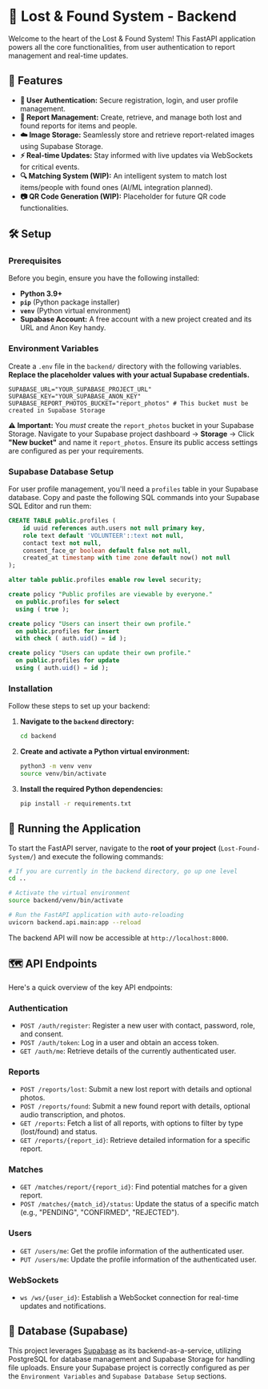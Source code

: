 # 🚀 Lost & Found System - Backend

Welcome to the heart of the Lost & Found System! This FastAPI application powers all the core functionalities, from user authentication to report management and real-time updates.

## 🌟 Features

-   **🔐 User Authentication:** Secure registration, login, and user profile management.
-   **📝 Report Management:** Create, retrieve, and manage both lost and found reports for items and people.
-   **☁️ Image Storage:** Seamlessly store and retrieve report-related images using Supabase Storage.
-   **⚡ Real-time Updates:** Stay informed with live updates via WebSockets for critical events.
-   **🔍 Matching System (WIP):** An intelligent system to match lost items/people with found ones (AI/ML integration planned).
-   **📷 QR Code Generation (WIP):** Placeholder for future QR code functionalities.

## 🛠️ Setup

### Prerequisites

Before you begin, ensure you have the following installed:

-   **Python 3.9+**
-   **`pip`** (Python package installer)
-   **`venv`** (Python virtual environment)
-   **Supabase Account:** A free account with a new project created and its URL and Anon Key handy.

### Environment Variables

Create a `.env` file in the `backend/` directory with the following variables. **Replace the placeholder values with your actual Supabase credentials.**

```dotenv
SUPABASE_URL="YOUR_SUPABASE_PROJECT_URL"
SUPABASE_KEY="YOUR_SUPABASE_ANON_KEY"
SUPABASE_REPORT_PHOTOS_BUCKET="report_photos" # This bucket must be created in Supabase Storage
```

**⚠️ Important:** You *must* create the `report_photos` bucket in your Supabase Storage.
Navigate to your Supabase project dashboard -> **Storage** -> Click **"New bucket"** and name it `report_photos`. Ensure its public access settings are configured as per your requirements.

### Supabase Database Setup

For user profile management, you'll need a `profiles` table in your Supabase database. Copy and paste the following SQL commands into your Supabase SQL Editor and run them:

```sql
CREATE TABLE public.profiles (
    id uuid references auth.users not null primary key,
    role text default 'VOLUNTEER'::text not null,
    contact text not null,
    consent_face_qr boolean default false not null,
    created_at timestamp with time zone default now() not null
);

alter table public.profiles enable row level security;

create policy "Public profiles are viewable by everyone."
  on public.profiles for select
  using ( true );

create policy "Users can insert their own profile."
  on public.profiles for insert
  with check ( auth.uid() = id );

create policy "Users can update their own profile."
  on public.profiles for update
  using ( auth.uid() = id );
```

### Installation

Follow these steps to set up your backend:

1.  **Navigate to the `backend` directory:**
    ```bash
    cd backend
    ```

2.  **Create and activate a Python virtual environment:**
    ```bash
    python3 -m venv venv
    source venv/bin/activate
    ```

3.  **Install the required Python dependencies:**
    ```bash
    pip install -r requirements.txt
    ```

## 🚀 Running the Application

To start the FastAPI server, navigate to the **root of your project** (`Lost-Found-System/`) and execute the following commands:

```bash
# If you are currently in the backend directory, go up one level
cd ..

# Activate the virtual environment
source backend/venv/bin/activate

# Run the FastAPI application with auto-reloading
uvicorn backend.api.main:app --reload
```

The backend API will now be accessible at `http://localhost:8000`.

## 🗺️ API Endpoints

Here's a quick overview of the key API endpoints:

### Authentication
-   `POST /auth/register`: Register a new user with contact, password, role, and consent.
-   `POST /auth/token`: Log in a user and obtain an access token.
-   `GET /auth/me`: Retrieve details of the currently authenticated user.

### Reports
-   `POST /reports/lost`: Submit a new lost report with details and optional photos.
-   `POST /reports/found`: Submit a new found report with details, optional audio transcription, and photos.
-   `GET /reports`: Fetch a list of all reports, with options to filter by type (lost/found) and status.
-   `GET /reports/{report_id}`: Retrieve detailed information for a specific report.

### Matches
-   `GET /matches/report/{report_id}`: Find potential matches for a given report.
-   `POST /matches/{match_id}/status`: Update the status of a specific match (e.g., "PENDING", "CONFIRMED", "REJECTED").

### Users
-   `GET /users/me`: Get the profile information of the authenticated user.
-   `PUT /users/me`: Update the profile information of the authenticated user.

### WebSockets
-   `ws /ws/{user_id}`: Establish a WebSocket connection for real-time updates and notifications.

## 🐘 Database (Supabase)

This project leverages [Supabase](https://supabase.com/) as its backend-as-a-service, utilizing PostgreSQL for database management and Supabase Storage for handling file uploads. Ensure your Supabase project is correctly configured as per the `Environment Variables` and `Supabase Database Setup` sections.
